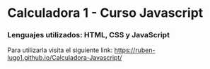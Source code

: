 <h1 aling="center">Calculadora 1 - Curso Javascript</h1>
<h3 aling="center">Lenguajes utilizados: HTML, CSS y JavaScript</h3>

Para utilizarla visita el siguiente link: https://ruben-lugo1.github.io/Calculadora-Javascript/
